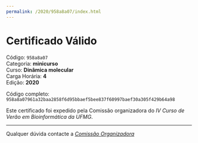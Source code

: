 ```yaml
---
permalink: /2020/958a8a07/index.html
---
```


# Certificado Válido

Código: `958a8a07`<br>
Categoria: **minicurso**<br>
Curso: **Dinâmica molecular**<br>
Carga Horária: **4**<br>
Edição: **2020**<br>


Código completo: `958a8a07961a32baa2858f6d95bbaef5bee837f60997baef30a305f429b64a98`


Este certificado foi expedido pela Comissão organizadora do *IV Curso de Verão em Bioinformática da UFMG*.

----

Qualquer dúvida contacte a [_Comissão Organizadora_](<mailto:cursobioinfoufmg@gmail.com$subject=[Certificados]>)

